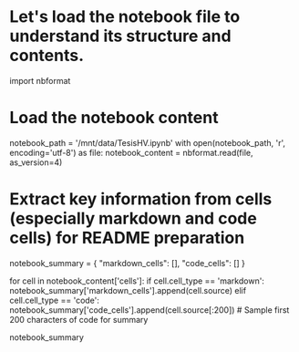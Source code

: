 # Let's load the notebook file to understand its structure and contents.
import nbformat

# Load the notebook content
notebook_path = '/mnt/data/TesisHV.ipynb'
with open(notebook_path, 'r', encoding='utf-8') as file:
    notebook_content = nbformat.read(file, as_version=4)

# Extract key information from cells (especially markdown and code cells) for README preparation
notebook_summary = {
    "markdown_cells": [],
    "code_cells": []
}

for cell in notebook_content['cells']:
    if cell.cell_type == 'markdown':
        notebook_summary['markdown_cells'].append(cell.source)
    elif cell.cell_type == 'code':
        notebook_summary['code_cells'].append(cell.source[:200])  # Sample first 200 characters of code for summary

notebook_summary
